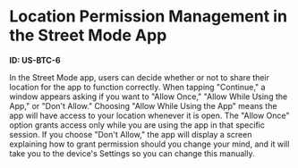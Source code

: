 # Location Permission Management in the Street Mode App

**ID: US-BTC-6**

In the Street Mode app, users can decide whether or not to share their location for the app to function correctly. When tapping "Continue," a window appears asking if you want to "Allow Once," "Allow While Using the App," or "Don't Allow." Choosing "Allow While Using the App" means the app will have access to your location whenever it is open. The "Allow Once" option grants access only while you are using the app in that specific session. If you choose "Don't Allow," the app will display a screen explaining how to grant permission should you change your mind, and it will take you to the device's Settings so you can change this manually.